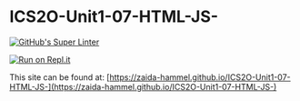 # ICS2O-Unit1-07-HTML-JS-
[![GitHub's Super Linter](https://github.com/zaida-hammel/ICS2O-Unit1-07-HTML-JS-/workflows/GitHub's%20Super%20Linter/badge.svg)](https://github.com/zaida-hammel/ICS2O-Unit1-07-HTML-JS-/actions)



[![Run on Repl.it](https://repl.it/badge/github/zaida-hammel/ICS2O-Unit1-07-HTML-JS-)](https://repl.it/github/zaida-hammel/ICS2O-Unit1-07-HTML-JS-)

This site can be found at: [https://zaida-hammel.github.io/ICS2O-Unit1-07-HTML-JS-](https://zaida-hammel.github.io/ICS2O-Unit1-07-HTML-JS-)
